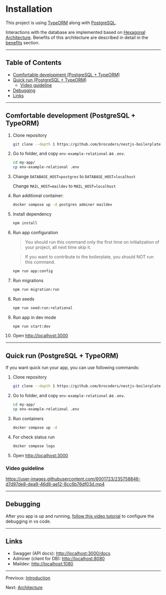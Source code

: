 # Installation

This project is using [TypeORM](https://www.npmjs.com/package/typeorm) along with [PostgreSQL](https://www.postgresql.org/).

Interactions with the database are implemented based on [Hexagonal Architecture](architecture.md#hexagonal-architecture). Benefits of this architecture are described in detail in the [benefits](architecture.md#benefits) section.

---

## Table of Contents <!-- omit in toc -->

- [Comfortable development (PostgreSQL + TypeORM)](#comfortable-development-postgresql--typeorm)
- [Quick run (PostgreSQL + TypeORM)](#quick-run-postgresql--typeorm)
  - [Video guideline](#video-guideline)
- [Debugging](#debugging)
- [Links](#links)

---

## Comfortable development (PostgreSQL + TypeORM)

1. Clone repository

   ```bash
   git clone --depth 1 https://github.com/brocoders/nestjs-boilerplate.git my-app
   ```

1. Go to folder, and copy `env-example-relational` as `.env`.

   ```bash
   cd my-app/
   cp env-example-relational .env
   ```

1. Change `DATABASE_HOST=postgres` to `DATABASE_HOST=localhost`

   Change `MAIL_HOST=maildev` to `MAIL_HOST=localhost`

1. Run additional container:

   ```bash
   docker compose up -d postgres adminer maildev
   ```

1. Install dependency

   ```bash
   npm install
   ```

1. Run app configuration

   > You should run this command only the first time on initialization of your project, all next time skip it.

   > If you want to contribute to the boilerplate, you should NOT run this command.

   ```bash
   npm run app:config
   ```

1. Run migrations

   ```bash
   npm run migration:run
   ```

1. Run seeds

   ```bash
   npm run seed:run:relational
   ```

1. Run app in dev mode

   ```bash
   npm run start:dev
   ```

1. Open <http://localhost:3000>

---

## Quick run (PostgreSQL + TypeORM)

If you want quick run your app, you can use following commands:

1. Clone repository

   ```bash
   git clone --depth 1 https://github.com/brocoders/nestjs-boilerplate.git my-app
   ```

1. Go to folder, and copy `env-example-relational` as `.env`.

   ```bash
   cd my-app/
   cp env-example-relational .env
   ```

1. Run containers

   ```bash
   docker compose up -d
   ```

1. For check status run

   ```bash
   docker compose logs
   ```

1. Open <http://localhost:3000>

### Video guideline

<https://user-images.githubusercontent.com/6001723/235758846-d7d97de8-dea9-46d8-ae12-8cc6b76df03d.mp4>

---

## Debugging

After you app is up and running, [follow this video tutorial](https://www.youtube.com/watch?v=QL3KXE1hOgA) to configure the debugging in vs code.

---

## Links

- Swagger (API docs): <http://localhost:3000/docs>
- Adminer (client for DB): <http://localhost:8080>
- Maildev: <http://localhost:1080>

---

Previous: [Introduction](introduction.md)

Next: [Architecture](architecture.md)
